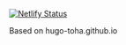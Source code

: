 [![Netlify Status](https://api.netlify.com/api/v1/badges/9794644b-98a3-4f75-9cea-a960454fcd17/deploy-status)](https://app.netlify.com/sites/voluble-ganache-6c28e8/deploys)

Based on hugo-toha.github.io
